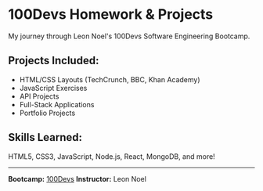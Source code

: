 # 100Devs Homework & Projects

My journey through Leon Noel's 100Devs Software Engineering Bootcamp.

## Projects Included:
- HTML/CSS Layouts (TechCrunch, BBC, Khan Academy)
- JavaScript Exercises
- API Projects
- Full-Stack Applications
- Portfolio Projects

## Skills Learned:
HTML5, CSS3, JavaScript, Node.js, React, MongoDB, and more!

---
**Bootcamp:** [100Devs](https://leonnoel.com/100devs/)
**Instructor:** Leon Noel
